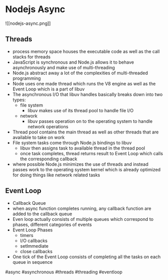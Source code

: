 # Nodejs Async
![[nodejs-async.png]]

## Threads
-   process memory space houses the executable code as well as the call stacks for threads
-   JavaScript is synchronous and Node.js allows it to behave asynchronously and make use of multi-threading
-   Node.js abstract away a lot of the complexities of multi-threaded programming
-   Node uses one made thread which runs the V8 engine as well as the Event Loop which is a part of libuv
-   The asynchronous I/O that libuv handles basically breaks down into two types:
	-   file system
		-   libuv makes use of its thread pool to handle file I/O
	-   network
		-   libuv passes operation on to the operating system to handle network operations
-   Thread pool contains the main thread as well as other threads that are available to take on work
-   File system tasks come through Node.js bindings to libuv
	-   libuv then assigns task to available thread in the thread pool
	-   once task completes, thread returns result to Event Loop which calls the corresponding callback
-   where possible Node.js minimizes the use of threads and instead passes work to the operating system kernel which is already optimized for doing things like network related tasks

## Event Loop
-   Callback Queue
-   when async function completes running, any callback function are added to the callback queue
-   Even loop actually consists of multiple queues which correspond to phases, different categories of events
-   Event Loop Phases
	-   timers
	-   I/O callbacks
	-   setImmediate
	-   close callbacks
-   One tick of the Event Loop consists of completing all the tasks on each queue in sequence

#async #asynchronous #threads #threading #eventloop